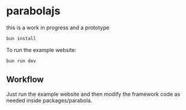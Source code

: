 # parabolajs

this is a work in progress and a prototype

```bash
bun install
```

To run the example website:

```bash
bun run dev
```

## Workflow

Just run the example website and then modify the framework code as needed inside packages/parabola.
